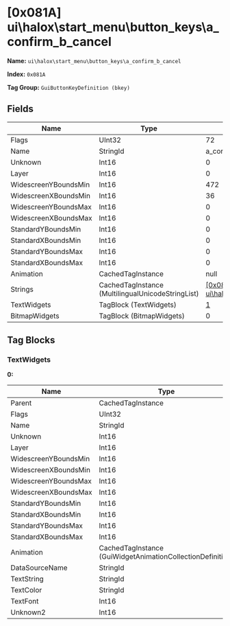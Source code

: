 # [0x081A] ui\halox\start_menu\button_keys\a_confirm_b_cancel

**Name:** ```ui\halox\start_menu\button_keys\a_confirm_b_cancel```

**Index:** ```0x081A```

**Tag Group:** ```GuiButtonKeyDefinition (bkey)```

## Fields

Name	| Type	| Value
---	|---	|---	|
Flags	|UInt32	|72
Name	|StringId	|a_confirm_b_cancel
Unknown	|Int16	|0
Layer	|Int16	|0
WidescreenYBoundsMin	|Int16	|472
WidescreenXBoundsMin	|Int16	|36
WidescreenYBoundsMax	|Int16	|0
WidescreenXBoundsMax	|Int16	|0
StandardYBoundsMin	|Int16	|0
StandardXBoundsMin	|Int16	|0
StandardYBoundsMax	|Int16	|0
StandardXBoundsMax	|Int16	|0
Animation	|CachedTagInstance	|null
Strings	|CachedTagInstance (MultilingualUnicodeStringList)	|[[0x081C] ui\halox\start_menu\button_keys\strings](../MultilingualUnicodeStringList/081C.md)
TextWidgets	|TagBlock (TextWidgets)	|[1](#textwidgets)
BitmapWidgets	|TagBlock (BitmapWidgets)	|0


## Tag Blocks

### TextWidgets

**0:**

Name	| Type	| Value
---	|---	|---	|
Parent	|CachedTagInstance	|null
Flags	|UInt32	|65544
Name	|StringId	|
Unknown	|Int16	|0
Layer	|Int16	|0
WidescreenYBoundsMin	|Int16	|2
WidescreenXBoundsMin	|Int16	|0
WidescreenYBoundsMax	|Int16	|32
WidescreenXBoundsMax	|Int16	|360
StandardYBoundsMin	|Int16	|0
StandardXBoundsMin	|Int16	|0
StandardYBoundsMax	|Int16	|0
StandardXBoundsMax	|Int16	|0
Animation	|CachedTagInstance (GuiWidgetAnimationCollectionDefinition)	|[[0x081D] 0x0000081D](../GuiWidgetAnimationCollectionDefinition/081D.md)
DataSourceName	|StringId	|
TextString	|StringId	|a_confirm_b_cancel
TextColor	|StringId	|
TextFont	|Int16	|1
Unknown2	|Int16	|0


